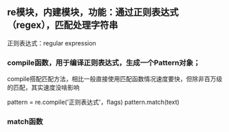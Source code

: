 ## re模块，内建模块，功能：通过正则表达式（regex），匹配处理字符串

正则表达式：regular expression

### compile函数，用于编译正则表达式，生成一个Pattern对象；
compile搭配匹配方法，相比一般直接使用匹配函数情况速度要快，但除非百万级的匹配，其实速度没啥影响

pattern = re.compile('正则表达式'，flags)
pattern.match(text)

### match函数


